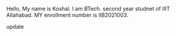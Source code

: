 Hello, My name is Koshal. I am BTech. second year studnet of IIIT Allahabad.
MY enrollment number is IIB2021003.

update
